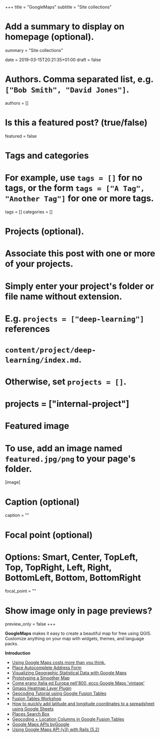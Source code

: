 +++
title = "GoogleMaps"
subtitle = "Site collections"

# Add a summary to display on homepage (optional).
summary = "Site collections"

date = 2019-03-15T20:21:35+01:00
draft = false

# Authors. Comma separated list, e.g. `["Bob Smith", "David Jones"]`.
authors = []

# Is this a featured post? (true/false)
featured = false

# Tags and categories
# For example, use `tags = []` for no tags, or the form `tags = ["A Tag", "Another Tag"]` for one or more tags.
tags = []
categories = []

# Projects (optional).
#   Associate this post with one or more of your projects.
#   Simply enter your project's folder or file name without extension.
#   E.g. `projects = ["deep-learning"]` references
#   `content/project/deep-learning/index.md`.
#   Otherwise, set `projects = []`.
# projects = ["internal-project"]

# Featured image
# To use, add an image named `featured.jpg/png` to your page's folder.
[image]
  # Caption (optional)
  caption = ""

  # Focal point (optional)
  # Options: Smart, Center, TopLeft, Top, TopRight, Left, Right, BottomLeft, Bottom, BottomRight
  focal_point = ""

  # Show image only in page previews?
  preview_only = false
+++

  **GoogleMaps** makes it easy to create a beautiful map for free using QGIS. Customize anything on your map with widgets, themes, and language packs.

  **Introduction**

- [Using Google Maps costs more than you think.](https://medium.com/swlh/using-google-maps-costs-more-than-you-think-d62c7d857b2d)
- [Place Autocomplete Address Form](https://developers.google.com/maps/documentation/javascript/examples/places-autocomplete-addressform)
- [Visualizing Geographic Statistical Data with Google Maps](https://medium.com/@nholmber/gmaps-data-visualization-2b7cc685012d)
- [Prototyping a Smoother Map](https://medium.com/google-design/google-maps-cb0326d165f5?fbclid=IwAR1FJ3KLMEsrJHCw3IHkXdUXaK0AwB0si5-MvGwrvOhtvoMcrqtPLQI6lCw)
- [Come erano Italia ed Europa nell'800, ecco Google Maps 'vintage'](http://www.ansa.it/sito/notizie/tecnologia/software_app/2019/02/09/_9beedd80-390e-4653-bb2b-7f0a67093bb6.html)
- [Gmaps Heatmap Layer Plugin](https://www.patrick-wied.at/static/heatmapjs/plugin-gmaps-layer.html)
- [Geocoding Tutorial using Google Fusion Tables](https://mdl.library.utoronto.ca/sites/default/files/geocoding-tutorial-using-google-fusion-tables.pdf)
- [Fusion Tables Workshop](https://fusiontables.google.com/DataSource?docid=1Lae-86jeUDLmA6-8APDDqazlTOy1GsTXh28DAkw#rows:id=1)
- [How to quickly add latitude and longitude coordinates to a spreadsheet using Google Sheets](https://www.youtube.com/watch?v=ozjSCoJGgVc&feature=youtu.be)
- [Places Search Box](https://developers.google.com/maps/documentation/javascript/examples/places-searchbox)
- [Geocoding + Location Columns in Google Fusion Tables](https://vimeo.com/175617942)
- [Google Maps APIs byGoogle](https://eu.udacity.com/course/google-maps-apis--ud864)
- [Using Google Maps API (v3) with Rails (5.2)](https://medium.com/@pjbelo/using-google-maps-api-v3-with-rails-5-2-b066a4b2cf14)
